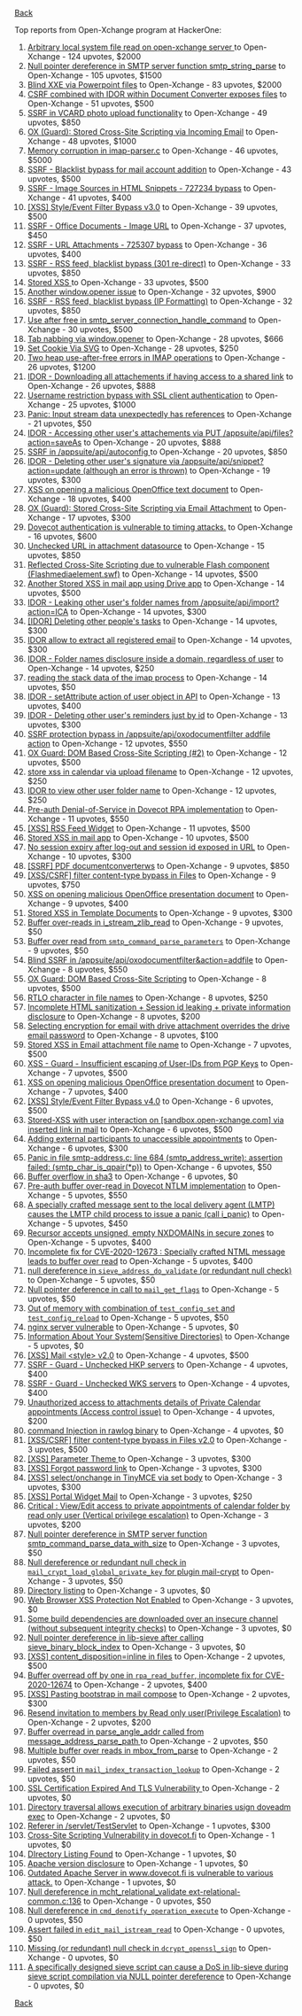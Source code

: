 [Back](../README.md)

Top reports from Open-Xchange program at HackerOne:

1. [Arbitrary local system file read on open-xchange server ](https://hackerone.com/reports/303744) to Open-Xchange - 124 upvotes, $2000
2. [Null pointer dereference in SMTP server function smtp_string_parse](https://hackerone.com/reports/827729) to Open-Xchange - 105 upvotes, $1500
3. [Blind XXE via Powerpoint files](https://hackerone.com/reports/334488) to Open-Xchange - 83 upvotes, $2000
4. [CSRF combined with IDOR within Document Converter exposes files](https://hackerone.com/reports/398316) to Open-Xchange - 51 upvotes, $500
5. [SSRF in VCARD photo upload functionality](https://hackerone.com/reports/296045) to Open-Xchange - 49 upvotes, $850
6. [OX (Guard): Stored Cross-Site Scripting via Incoming Email](https://hackerone.com/reports/156258) to Open-Xchange - 48 upvotes, $1000
7. [Memory corruption in imap-parser.c](https://hackerone.com/reports/537550) to Open-Xchange - 46 upvotes, $5000
8. [SSRF - Blacklist bypass for mail account addition](https://hackerone.com/reports/303378) to Open-Xchange - 43 upvotes, $500
9. [SSRF - Image Sources in HTML Snippets - 727234 bypass](https://hackerone.com/reports/737163) to Open-Xchange - 41 upvotes, $400
10. [[XSS] Style/Event Filter Bypass v3.0](https://hackerone.com/reports/314204) to Open-Xchange - 39 upvotes, $500
11. [SSRF - Office Documents - Image URL](https://hackerone.com/reports/738015) to Open-Xchange - 37 upvotes, $450
12. [SSRF - URL Attachments - 725307 bypass](https://hackerone.com/reports/737161) to Open-Xchange - 36 upvotes, $400
13. [SSRF - RSS feed, blacklist bypass (301 re-direct)](https://hackerone.com/reports/299135) to Open-Xchange - 33 upvotes, $850
14. [Stored XSS ](https://hackerone.com/reports/299806) to Open-Xchange - 33 upvotes, $500
15. [Another window.opener issue](https://hackerone.com/reports/537840) to Open-Xchange - 32 upvotes, $900
16. [SSRF - RSS feed, blacklist bypass (IP Formatting)](https://hackerone.com/reports/299130) to Open-Xchange - 32 upvotes, $850
17. [Use after free in smtp_server_connection_handle_command](https://hackerone.com/reports/827051) to Open-Xchange - 30 upvotes, $500
18. [Tab nabbing via window.opener](https://hackerone.com/reports/179568) to Open-Xchange - 28 upvotes, $666
19. [Set Cookie Via SVG](https://hackerone.com/reports/195045) to Open-Xchange - 28 upvotes, $250
20. [Two heap use-after-free errors in IMAP operations](https://hackerone.com/reports/546644) to Open-Xchange - 26 upvotes, $1200
21. [IDOR - Downloading all attachements if having access to a shared link](https://hackerone.com/reports/194790) to Open-Xchange - 26 upvotes, $888
22. [Username restriction bypass with SSL client authentication](https://hackerone.com/reports/480928) to Open-Xchange - 25 upvotes, $1000
23. [Panic: Input stream data unexpectedly has references](https://hackerone.com/reports/890793) to Open-Xchange - 21 upvotes, $50
24. [IDOR - Accessing other user's attachements via PUT /appsuite/api/files?action=saveAs](https://hackerone.com/reports/204984) to Open-Xchange - 20 upvotes, $888
25. [SSRF in /appsuite/api/autoconfig ](https://hackerone.com/reports/293847) to Open-Xchange - 20 upvotes, $850
26. [IDOR - Deleting other user's signature via /appsuite/api/snippet?action=update (although an error is thrown)](https://hackerone.com/reports/199321) to Open-Xchange - 19 upvotes, $300
27. [XSS on opening a malicious OpenOffice text document](https://hackerone.com/reports/894915) to Open-Xchange - 18 upvotes, $400
28. [OX (Guard): Stored Cross-Site Scripting via Email Attachment](https://hackerone.com/reports/165275) to Open-Xchange - 17 upvotes, $300
29. [Dovecot authentication is vulnerable to timing attacks.](https://hackerone.com/reports/219607) to Open-Xchange - 16 upvotes, $600
30. [Unchecked URL in attachment datasource](https://hackerone.com/reports/725307) to Open-Xchange - 15 upvotes, $850
31. [Reflected Cross-Site Scripting due to vulnerable Flash component (Flashmediaelement.swf)](https://hackerone.com/reports/180253) to Open-Xchange - 14 upvotes, $500
32. [Another Stored XSS in mail app using Drive app](https://hackerone.com/reports/538632) to Open-Xchange - 14 upvotes, $500
33. [IDOR - Leaking other user's folder names from /appsuite/api/import?action=ICA](https://hackerone.com/reports/199281) to Open-Xchange - 14 upvotes, $300
34. [[IDOR] Deleting other people's tasks](https://hackerone.com/reports/293845) to Open-Xchange - 14 upvotes, $300
35. [IDOR allow to extract all registered email](https://hackerone.com/reports/302485) to Open-Xchange - 14 upvotes, $300
36. [IDOR - Folder names disclosure inside a domain, regardless of user](https://hackerone.com/reports/194574) to Open-Xchange - 14 upvotes, $250
37. [reading the stack data of the imap process](https://hackerone.com/reports/865195) to Open-Xchange - 14 upvotes, $50
38. [IDOR - setAttribute action of user object in API](https://hackerone.com/reports/285432) to Open-Xchange - 13 upvotes, $400
39. [IDOR - Deleting other user's reminders just by id](https://hackerone.com/reports/198969) to Open-Xchange - 13 upvotes, $300
40. [SSRF protection bypass in /appsuite/api/oxodocumentfilter addfile action](https://hackerone.com/reports/863553) to Open-Xchange - 12 upvotes, $550
41. [OX Guard: DOM Based Cross-Site Scripting (#2)](https://hackerone.com/reports/164821) to Open-Xchange - 12 upvotes, $500
42. [store xss in calendar via upload filename](https://hackerone.com/reports/385407) to Open-Xchange - 12 upvotes, $250
43. [IDOR to view other user folder name](https://hackerone.com/reports/333767) to Open-Xchange - 12 upvotes, $250
44. [Pre-auth Denial-of-Service in Dovecot RPA implementation](https://hackerone.com/reports/866605) to Open-Xchange - 11 upvotes, $550
45. [[XSS] RSS Feed Widget](https://hackerone.com/reports/361938) to Open-Xchange - 11 upvotes, $500
46. [Stored XSS in mail app](https://hackerone.com/reports/538323) to Open-Xchange - 10 upvotes, $500
47. [No session expiry after log-out and session id exposed in URL](https://hackerone.com/reports/434715) to Open-Xchange - 10 upvotes, $300
48. [[SSRF] PDF documentconverterws](https://hackerone.com/reports/361793) to Open-Xchange - 9 upvotes, $850
49. [[XSS/CSRF] filter content-type bypass in Files](https://hackerone.com/reports/304098) to Open-Xchange - 9 upvotes, $750
50. [XSS on opening malicious OpenOffice presentation document](https://hackerone.com/reports/894918) to Open-Xchange - 9 upvotes, $400
51. [Stored XSS in Template Documents](https://hackerone.com/reports/179559) to Open-Xchange - 9 upvotes, $300
52. [Buffer over-reads in i_stream_zlib_read](https://hackerone.com/reports/832227) to Open-Xchange - 9 upvotes, $50
53. [Buffer over read from `smtp_command_parse_parameters`](https://hackerone.com/reports/900548) to Open-Xchange - 9 upvotes, $50
54. [Blind SSRF in /appsuite/api/oxodocumentfilter&action=addfile](https://hackerone.com/reports/865652) to Open-Xchange - 8 upvotes, $550
55. [OX Guard: DOM Based Cross-Site Scripting](https://hackerone.com/reports/158853) to Open-Xchange - 8 upvotes, $500
56. [RTLO character in file names](https://hackerone.com/reports/210354) to Open-Xchange - 8 upvotes, $250
57. [Incomplete HTML sanitization + Session id leaking + private information disclosure](https://hackerone.com/reports/200487) to Open-Xchange - 8 upvotes, $200
58. [Selecting encryption for email with drive attachment overrides the drive email password](https://hackerone.com/reports/180037) to Open-Xchange - 8 upvotes, $100
59. [Stored XSS in Email attachment file name](https://hackerone.com/reports/388506) to Open-Xchange - 7 upvotes, $500
60. [XSS - Guard - Insufficient escaping of User-IDs from PGP Keys](https://hackerone.com/reports/788691) to Open-Xchange - 7 upvotes, $500
61. [XSS on opening malicious OpenOffice presentation document](https://hackerone.com/reports/894919) to Open-Xchange - 7 upvotes, $400
62. [[XSS] Style/Event Filter Bypass v4.0](https://hackerone.com/reports/342610) to Open-Xchange - 6 upvotes, $500
63. [Stored-XSS with user interaction on [sandbox.open-xchange.com] via inserted link in mail](https://hackerone.com/reports/325510) to Open-Xchange - 6 upvotes, $500
64. [Adding external participants to unaccessible appointments](https://hackerone.com/reports/294232) to Open-Xchange - 6 upvotes, $300
65. [Panic in file smtp-address.c: line 684 (smtp_address_write): assertion failed: (smtp_char_is_qpair(*p))](https://hackerone.com/reports/890798) to Open-Xchange - 6 upvotes, $50
66. [Buffer overflow in sha3](https://hackerone.com/reports/356763) to Open-Xchange - 6 upvotes, $0
67. [Pre-auth buffer over-read in Dovecot NTLM implementation](https://hackerone.com/reports/866597) to Open-Xchange - 5 upvotes, $550
68. [A specially crafted message sent to the local delivery agent (LMTP) causes the LMTP child process to issue a panic (call i_panic)](https://hackerone.com/reports/978515) to Open-Xchange - 5 upvotes, $450
69. [Recursor accepts unsigned, empty NXDOMAINs in secure zones](https://hackerone.com/reports/858854) to Open-Xchange - 5 upvotes, $400
70. [Incomplete fix for CVE-2020-12673 : Specially crafted NTML message leads to buffer over read](https://hackerone.com/reports/966834) to Open-Xchange - 5 upvotes, $400
71. [null dereference in `sieve_address_do_validate` (or redundant null check)](https://hackerone.com/reports/891069) to Open-Xchange - 5 upvotes, $50
72. [Null pointer deference in call to `mail_get_flags`](https://hackerone.com/reports/891080) to Open-Xchange - 5 upvotes, $50
73. [Out of memory with combination of `test_config_set` and `test_config_reload`](https://hackerone.com/reports/898693) to Open-Xchange - 5 upvotes, $50
74. [nginx server vulnerable](https://hackerone.com/reports/137230) to Open-Xchange - 5 upvotes, $0
75. [Information About Your System(Sensitive Directories)](https://hackerone.com/reports/200572) to Open-Xchange - 5 upvotes, $0
76. [[XSS] Mail \<style\> v2.0](https://hackerone.com/reports/299466) to Open-Xchange - 4 upvotes, $500
77. [SSRF - Guard - Unchecked HKP servers](https://hackerone.com/reports/792953) to Open-Xchange - 4 upvotes, $400
78. [SSRF - Guard - Unchecked WKS servers](https://hackerone.com/reports/792960) to Open-Xchange - 4 upvotes, $400
79. [Unauthorized access to attachments details of Private Calendar appointments  (Access control issue)](https://hackerone.com/reports/220864) to Open-Xchange - 4 upvotes, $200
80. [command Injection in rawlog binary](https://hackerone.com/reports/356775) to Open-Xchange - 4 upvotes, $0
81. [[XSS/CSRF] filter content-type bypass in Files v2.0](https://hackerone.com/reports/321980) to Open-Xchange - 3 upvotes, $500
82. [[XSS] Parameter Theme ](https://hackerone.com/reports/340926) to Open-Xchange - 3 upvotes, $300
83. [[XSS] Forgot password link](https://hackerone.com/reports/337488) to Open-Xchange - 3 upvotes, $300
84. [[XSS] select/onchange in TinyMCE via set body](https://hackerone.com/reports/335607) to Open-Xchange - 3 upvotes, $300
85. [[XSS] Portal Widget Mail](https://hackerone.com/reports/295540) to Open-Xchange - 3 upvotes, $250
86. [Critical : View/Edit access to private appointments of calendar folder by read only user (Vertical privilege escalation)](https://hackerone.com/reports/220874) to Open-Xchange - 3 upvotes, $200
87. [ Null pointer dereference in SMTP server function smtp_command_parse_data_with_size](https://hackerone.com/reports/831290) to Open-Xchange - 3 upvotes, $50
88. [Null dereference or redundant null check in `mail_crypt_load_global_private_key` for plugin mail-crypt](https://hackerone.com/reports/908894) to Open-Xchange - 3 upvotes, $50
89. [Directory listing](https://hackerone.com/reports/193753) to Open-Xchange - 3 upvotes, $0
90. [Web Browser XSS Protection Not Enabled](https://hackerone.com/reports/187225) to Open-Xchange - 3 upvotes, $0
91. [Some build dependencies are downloaded over an insecure channel (without subsequent integrity checks)](https://hackerone.com/reports/1042141) to Open-Xchange - 3 upvotes, $0
92. [Null pointer dereference in lib-sieve after calling sieve_binary_block_index](https://hackerone.com/reports/1130792) to Open-Xchange - 3 upvotes, $0
93. [[XSS] content_disposition=inline in files](https://hackerone.com/reports/356586) to Open-Xchange - 2 upvotes, $500
94. [Buffer overread off by one in `rpa_read_buffer`, incomplete fix for CVE-2020-12674](https://hackerone.com/reports/967457) to Open-Xchange - 2 upvotes, $400
95. [[XSS] Pasting bootstrap in mail compose](https://hackerone.com/reports/331975) to Open-Xchange - 2 upvotes, $300
96. [Resend invitation to members by Read only user(Privilege Escalation)](https://hackerone.com/reports/219192) to Open-Xchange - 2 upvotes, $200
97. [Buffer overread in parse_angle_addr called from message_address_parse_path ](https://hackerone.com/reports/836045) to Open-Xchange - 2 upvotes, $50
98. [Multiple buffer over reads in mbox_from_parse](https://hackerone.com/reports/836036) to Open-Xchange - 2 upvotes, $50
99. [Failed assert in `mail_index_transaction_lookup`](https://hackerone.com/reports/965782) to Open-Xchange - 2 upvotes, $50
100. [SSL Certification Expired And TLS Vulnerability ](https://hackerone.com/reports/207404) to Open-Xchange - 2 upvotes, $0
101. [Directory traversal allows execution of arbitrary binaries usign doveadm exec](https://hackerone.com/reports/883104) to Open-Xchange - 2 upvotes, $0
102. [Referer in /servlet/TestServlet](https://hackerone.com/reports/342976) to Open-Xchange - 1 upvotes, $300
103. [Cross-Site Scripting Vulnerability in dovecot.fi](https://hackerone.com/reports/135316) to Open-Xchange - 1 upvotes, $0
104. [DIrectory Listing Found](https://hackerone.com/reports/138558) to Open-Xchange - 1 upvotes, $0
105. [Apache version disclosure](https://hackerone.com/reports/139547) to Open-Xchange - 1 upvotes, $0
106. [Outdated Apache Server in www.dovecot.fi is vulnerable to various attack.](https://hackerone.com/reports/139591) to Open-Xchange - 1 upvotes, $0
107. [Null dereference in mcht_relational_validate ext-relational-common.c:136](https://hackerone.com/reports/894446) to Open-Xchange - 0 upvotes, $50
108. [Null dereference in `cmd_denotify_operation_execute`](https://hackerone.com/reports/965881) to Open-Xchange - 0 upvotes, $50
109. [Assert failed in `edit_mail_istream_read`](https://hackerone.com/reports/965790) to Open-Xchange - 0 upvotes, $50
110. [Missing (or redundant) null check in `dcrypt_openssl_sign`](https://hackerone.com/reports/883606) to Open-Xchange - 0 upvotes, $0
111. [A specifically designed sieve script can cause a DoS in lib-sieve during sieve script compilation via NULL pointer dereference](https://hackerone.com/reports/965774) to Open-Xchange - 0 upvotes, $0


[Back](../README.md)